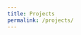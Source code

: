 ```yaml
---
title: Projects
permalink: /projects/
---
```



<script defer="defer" src="{{ site.baseurl }}/projects/entry.e42abd8cbf18a07d672b.bundle.js"></script>
<div class="wrapper"><ninja></ninja></div>

